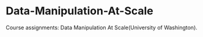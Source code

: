 # Data-Manipulation-At-Scale
Course assignments: Data Manipulation At Scale(University of Washington).
